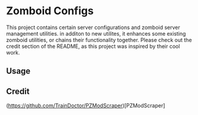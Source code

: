 # Zomboid Configs 

This project contains certain server configurations and zomboid server management utilities. in additon to new utilites, it enhances some existing zomboid utilities, or chains their functionality together. Please check out the credit section of the README, as this project was inspired by their cool work. 

## Usage


## Credit 

(https://github.com/TrainDoctor/PZModScraper)[PZModScraper]